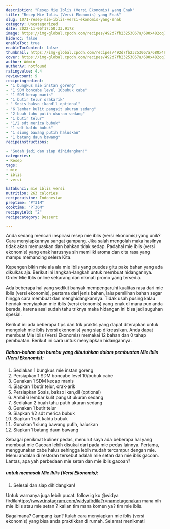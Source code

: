 ```yaml
---
description: "Resep Mie Iblis (Versi Ekonomis) yang Enak"
title: "Resep Mie Iblis (Versi Ekonomis) yang Enak"
slug: 1071-resep-mie-iblis-versi-ekonomis-yang-enak
category: Uncategorized
date: 2022-11-06T17:50:33.917Z
image: https://img-global.cpcdn.com/recipes/492d7fb23253067a/680x482cq70/mie-iblis-versi-ekonomis-foto-resep-utama.jpg
hideToc: false
enableToc: true
enableTocContent: false
thumbnail: https://img-global.cpcdn.com/recipes/492d7fb23253067a/680x482cq70/mie-iblis-versi-ekonomis-foto-resep-utama.jpg
cover: https://img-global.cpcdn.com/recipes/492d7fb23253067a/680x482cq70/mie-iblis-versi-ekonomis-foto-resep-utama.jpg
author: Admin
authorAv: notfound
ratingvalue: 4.4
reviewcount: 9
recipeingredient:
- "1 bungkus mie instan goreng"
- "1 SDM boncabe level 10bubuk cabe"
- "1 SDM kecap manis"
- "1 butir telur orakarik"
- " Sosis bakso ikandll optional"
- "6 lembar kulit pangsit ukuran sedang"
- "2 buah tahu putih ukuran sedang"
- "1 butir telur"
- "1/2 sdt merica bubuk"
- "1 sdt kaldu bubuk"
- "1 siung bawang putih haluskan"
- "1 batang daun bawang"
recipeinstructions:

- "Sudah jadi dan siap dihidangkan!"
categories:
- Resep
tags:
- mie
- iblis
- versi

katakunci: mie iblis versi 
nutrition: 263 calories
recipecuisine: Indonesian
preptime: "PT31M"
cooktime: "PT36M"
recipeyield: "2"
recipecategory: Dessert

---
```





Anda sedang mencari inspirasi resep mie iblis (versi ekonomis) yang unik? Cara menyiapkannya sangat gampang. Jika salah mengolah maka hasilnya tidak akan memuaskan dan bahkan tidak sedap. Padahal mie iblis (versi ekonomis) yang enak harusnya sih memiliki aroma dan cita rasa yang mampu memancing selera Kita.





Kepengen bikin mie ala ala mie Iblis yang puedes gitu pake bahan yang ada dikulkas aja. Berikut ini langkah-langkah untuk membuat hidangannya. Order Mie Iblis online sekarang dan nikmati promo yang tersedia.

Ada beberapa hal yang sedikit banyak mempengaruhi kualitas rasa dari mie iblis (versi ekonomis), pertama dari jenis bahan, lalu pemilihan bahan segar hingga cara membuat dan menghidangkannya. Tidak usah pusing kalau hendak menyiapkan mie iblis (versi ekonomis) yang enak di mana pun anda berada, karena asal sudah tahu triknya maka hidangan ini bisa jadi suguhan spesial.






Berikut ini ada beberapa tips dan trik praktis yang dapat diterapkan untuk mengolah mie iblis (versi ekonomis) yang siap dikreasikan. Anda dapat membuat Mie Iblis (Versi Ekonomis) memakai 12 bahan dan 0 tahap pembuatan. Berikut ini cara untuk menyiapkan hidangannya.

<!--inarticleads1-->

##### Bahan-bahan dan bumbu yang dibutuhkan dalam pembuatan Mie Iblis (Versi Ekonomis):

1. Sediakan 1 bungkus mie instan goreng
1. Persiapkan 1 SDM boncabe level 10/bubuk cabe
1. Gunakan 1 SDM kecap manis
1. Siapkan 1 butir telur, orak-arik
1. Persiapkan  Sosis, bakso ikan,dll (optional)
1. Ambil 6 lembar kulit pangsit ukuran sedang
1. Sediakan 2 buah tahu putih ukuran sedang
1. Gunakan 1 butir telur
1. Siapkan 1/2 sdt merica bubuk
1. Siapkan 1 sdt kaldu bubuk
1. Gunakan 1 siung bawang putih, haluskan
1. Siapkan 1 batang daun bawang


Sebagai penikmat kuliner pedas, menurut saya ada beberapa hal yang membuat mie Gacoan lebih disukai dari pada mie pedas lainnya. Pertama, menggunakan cabe halus sehingga lebih mudah tercampur dengan mie. Menu andalan di restoran tersebut adalah mie setan dan mie iblis gacoan. Lantas, apa yah perbedaan mie setan dan mie iblis gacoan? 

<!--inarticleads2-->

#####  untuk memasak Mie Iblis (Versi Ekonomis):


1. Selesai dan siap dihidangkan!

Untuk warnanya juga lebih pucat. follow ig ku @widya firdilahttps://www.instagram.com/widyafirdila?r=nametagenakan mana nih mie iblis atau mie setan ? kalian tim mana komen ya? tim mie iblis. 

Bagaimana? Gampang kan? Itulah cara menyiapkan mie iblis (versi ekonomis) yang bisa anda praktikkan di rumah. Selamat menikmati
